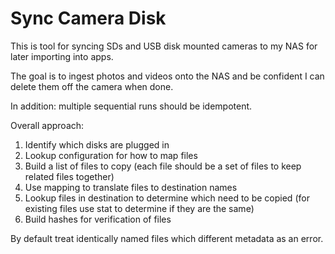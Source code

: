 # Sync Camera Disk

This is tool for syncing SDs and USB disk mounted cameras to my NAS for later importing into apps.

The goal is to ingest photos and videos onto the NAS and be confident I can delete them off the camera when done.

In addition: multiple sequential runs should be idempotent.

Overall approach:

1. Identify which disks are plugged in
2. Lookup configuration for how to map files
3. Build a list of files to copy (each file should be a set of files to keep related files together)
4. Use mapping to translate files to destination names
5. Lookup files in destination to determine which need to be copied (for existing files use stat to determine if they are the same)
6. Build hashes for verification of files

By default treat identically named files which different metadata as an error.
